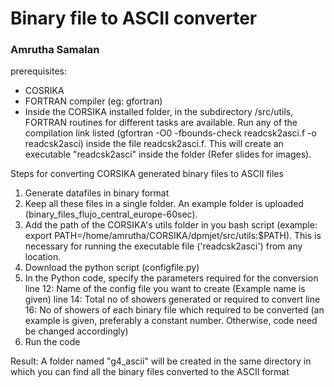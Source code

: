 # Binary file to ASCII converter 
### Amrutha Samalan

prerequisites:
* COSRIKA
* FORTRAN compiler (eg: gfortran)
* Inside the CORSIKA installed folder, in the subdirectory /src/utils, FORTRAN routines for different tasks are available. Run any of the compilation link  listed (gfortran -O0 -fbounds-check readcsk2asci.f -o readcsk2asci) inside the file readcsk2asci.f. This will create an executable "readcsk2asci" inside the folder (Refer slides for images).


Steps for converting CORSIKA generated binary files to ASCII files

1. Generate datafiles in binary format
2. Keep all these files in a single folder. An example folder is uploaded (binary_files_flujo_central_europe-60sec).
3. Add the path of the CORSIKA's utils folder in you bash script (example: export PATH=/home/amrutha/CORSIKA/dpmjet/src/utils:$PATH). This is necessary for running the executable file ('readcsk2asci') from any location.
4. Download the python script (configfile.py)
5. In the Python code, specify the parameters required for the conversion
      line 12: Name of the config file you want to create (Example name is given)
      line 14: Total no of showers generated or required to convert
      line 16: No of showers of each binary file which required to be converted (an example is given, preferably a constant number. Otherwise, code need be changed 
               accordingly)
6. Run the code 

Result:  A folder named "g4_ascii" will be created in the same directory in which you can find all the binary files converted to the ASCII format
      
